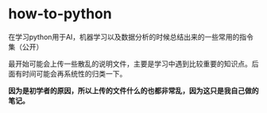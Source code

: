 # how-to-python
在学习python用于AI，机器学习以及数据分析的时候总结出来的一些常用的指令集（公开）

最开始可能会上传一些散乱的说明文件，主要是学习中遇到比较重要的知识点。后面有时间可能会再系统性的归类一下。

**因为是初学者的原因，所以上传的文件什么的也都非常乱，因为这只是我自己做的笔记。**
